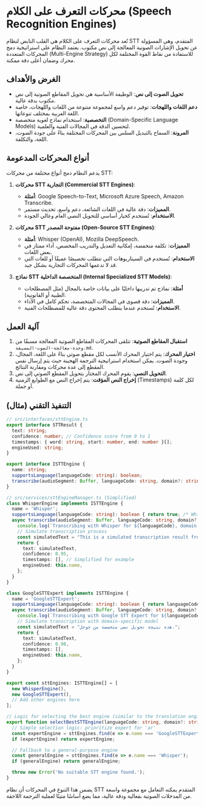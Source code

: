 # محركات التعرف على الكلام (Speech Recognition Engines)

تُعد محركات التعرف على الكلام هي القلب النابض لنظام STT المتقدم، وهي المسؤولة عن تحويل الإشارات الصوتية المعالجة إلى نص مكتوب. يعتمد النظام على استراتيجية دمج المحركات المتعددة (Multi-Engine Strategy) للاستفادة من نقاط القوة المختلفة لكل محرك وضمان أعلى دقة ممكنة.

## الغرض والأهداف

*   **تحويل الصوت إلى نص**: الوظيفة الأساسية هي تحويل المقاطع الصوتية إلى نص مكتوب بدقة عالية.
*   **دعم اللغات واللهجات**: توفير دعم واسع لمجموعة متنوعة من اللغات واللهجات، خاصة اللغة العربية بمختلف تنوعاتها.
*   **التخصصية**: استخدام نماذج لغوية متخصصة (Domain-Specific Language Models) لتحسين الدقة في المجالات الفنية والعلمية.
*   **المرونة**: السماح بالتبديل السلس بين المحركات المختلفة بناءً على جودة الصوت، اللغة، والتكلفة.

## أنواع المحركات المدعومة

يدعم النظام دمج أنواع مختلفة من محركات STT:

1.  **محركات STT التجارية (Commercial STT Engines)**:
    *   **أمثلة**: Google Speech-to-Text, Microsoft Azure Speech, Amazon Transcribe.
    *   **المميزات**: دقة عالية في اللغات الشائعة، دعم واسع، تحديث مستمر.
    *   **الاستخدام**: تُستخدم كخيار أساسي للتحويل النصي العام وعالي الجودة.

2.  **محركات STT مفتوحة المصدر (Open-Source STT Engines)**:
    *   **أمثلة**: Whisper (OpenAI), Mozilla DeepSpeech.
    *   **المميزات**: تكلفة منخفضة، إمكانية التعديل والتدريب المخصص، أداء ممتاز في بعض اللغات.
    *   **الاستخدام**: تُستخدم في السيناريوهات التي تتطلب تخصيصًا عميقًا أو للغات التي قد لا تدعمها المحركات التجارية بشكل جيد.

3.  **نماذج STT المتخصصة الداخلية (Internal Specialized STT Models)**:
    *   **أمثلة**: نماذج تم تدريبها داخليًا على بيانات خاصة بالمجال (مثل المصطلحات الطبية أو القانونية).
    *   **المميزات**: دقة قصوى في المجالات المتخصصة، تحكم كامل في الأداء.
    *   **الاستخدام**: تُستخدم عندما يتطلب المحتوى دقة عالية للمصطلحات الفنية.

## آلية العمل

1.  **استقبال المقاطع الصوتية**: تتلقى المحركات المقاطع الصوتية المعالجة مسبقًا من `وحدة-معالجة-الصوت-المسبقة.md`.
2.  **اختيار المحرك**: يتم اختيار المحرك الأنسب لكل مقطع صوتي بناءً على اللغة، المجال، وجودة الصوت. يمكن استخدام استراتيجية الترجمة الهجينة حيث يتم إرسال نفس المقطع إلى عدة محركات ومقارنة النتائج.
3.  **التحويل النصي**: يقوم المحرك المختار بتحويل المقطع الصوتي إلى نص.
4.  **إخراج النص المؤقت**: يتم إخراج النص مع الطوابع الزمنية (Timestamps) لكل كلمة أو جملة.

## التنفيذ التقني (مثال)

```typescript
// src/interfaces/sttEngine.ts
export interface STTResult {
  text: string;
  confidence: number; // Confidence score from 0 to 1
  timestamps: { word: string, start: number, end: number }[];
  engineUsed: string;
}

export interface ISTTEngine {
  name: string;
  supportsLanguage(languageCode: string): boolean;
  transcribe(audioSegment: Buffer, languageCode: string, domain?: string): Promise<STTResult>;
}

// src/services/sttEngineManager.ts (Simplified)
class WhisperEngine implements ISTTEngine {
  name = 'Whisper';
  supportsLanguage(languageCode: string): boolean { return true; /* Whisper supports many languages */ }
  async transcribe(audioSegment: Buffer, languageCode: string, domain?: string): Promise<STTResult> {
    console.log(`Transcribing with Whisper for ${languageCode}, domain: ${domain}`);
    // Simulate transcription process
    const simulatedText = "This is a simulated transcription result from Whisper.";
    return {
      text: simulatedText,
      confidence: 0.95,
      timestamps: [], // Simplified for example
      engineUsed: this.name,
    };
  }
}

class GoogleSTTExpert implements ISTTEngine {
  name = 'GoogleSTTExpert';
  supportsLanguage(languageCode: string): boolean { return languageCode === 'ar'; }
  async transcribe(audioSegment: Buffer, languageCode: string, domain?: string): Promise<STTResult> {
    console.log(`Transcribing with Google STT Expert for ${languageCode}, domain: ${domain}`);
    // Simulate transcription with domain-specific model
    const simulatedText = "هذه نتيجة تحويل نصي متخصصة من جوجل.";
    return {
      text: simulatedText,
      confidence: 0.98,
      timestamps: [],
      engineUsed: this.name,
    };
  }
}

export const sttEngines: ISTTEngine[] = [
  new WhisperEngine(),
  new GoogleSTTExpert(),
  // Add other engines here
];

// Logic for selecting the best engine (similar to the translation engine selection unit)
export function selectBestSTTEngine(languageCode: string, domain?: string): ISTTEngine {
  // Simple selection logic: prioritize expert for 'ar'
  const expertEngine = sttEngines.find(e => e.name === 'GoogleSTTExpert' && e.supportsLanguage(languageCode));
  if (expertEngine) return expertEngine;

  // Fallback to a general-purpose engine
  const generalEngine = sttEngines.find(e => e.name === 'Whisper');
  if (generalEngine) return generalEngine;

  throw new Error('No suitable STT engine found.');
}
```

يضمن هذا التنوع في المحركات أن نظام STT المتقدم يمكنه التعامل مع مجموعة واسعة من المدخلات الصوتية بفعالية ودقة عالية، مما يضع أساسًا متينًا لعملية الترجمة اللاحقة.
